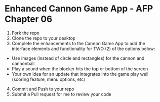 # Enhanced Cannon Game App - AFP Chapter 06
 1. Fork the repo
 2. Clone the repo to your desktop
 3. Complete the enhancements to the Cannon Game App to add the interface elements and functionality for TWO (2) of the options below:
- Use images (instead of circle and rectangles) for the cannon and cannonball
- Play a sound when the blocker hits the top or bottom of the screen
- Your own idea for an update that integrates into the game play well (scoring feature, menu options, etc)
 4. Commit and Push to your repo
 5. Submit a Pull request for me to review your code
